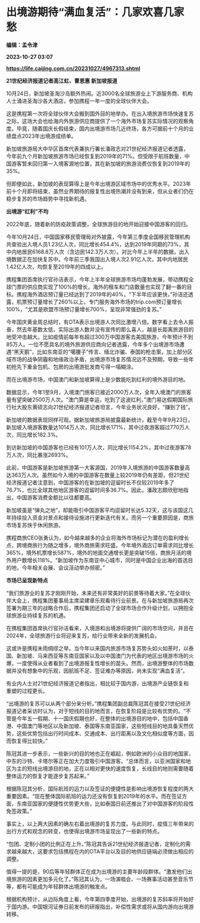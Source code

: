 # 出境游期待“满血复活”：几家欢喜几家愁
**编辑：孟令津**

**2023-10-27 03:07**

**https://life.caijing.com.cn/20231027/4967313.shtml**

**21世纪经济报道记者高江虹、曹恩惠 新加坡报道**

10月24日，新加坡圣淘沙岛额外热闹。近3000名全球旅游业上下游服务商、机构人士涌进圣淘沙各大酒店，参加携程一年一度的全球伙伴大会。

这是携程第一次将全球伙伴大会搬到国外目的地举办。在出入境旅游市场快速复苏之际，这场大会也给海内外旅游供应商提供了一个海外市场复苏实际情况的观察角度。毕竟，随着国庆长假结束，国内出境游市场几近终场，各方可据前十个月的业绩盘点2023年出境游成绩单。

新加坡旅游局大中华区首席代表兼执行署长潘政志对21世纪经济报道记者透露，今年前九个月新加坡旅游市场已经恢复到2019年的71%。但受限于航班数量，中国游客暂未回归第一入境客源地位置，其在新加坡的旅游消费仅恢复到2019年的35%。

但即便如此，新加坡的表现算得上是今年出境游区域市场中的优秀水平。2023年前十个月即将结束，虽然业界期待的报复性出境热潮并没有到来，但从业者们仍在稳步复苏的市场趋势中寻找新机遇。

**出境游“红利”不均**

2022年底，随着新的防疫政策调整，全球旅游目的地开始迎接中国游客的回归。

今年10月24日，中国国家移民管理局对外披露，今年第三季度全国移民管理机构共查验出入境人员1.23亿人次，同比增长454.4%，达到2019年同期的73%，其中内地居民6168.8万人次（含边民142.3万人次）。对比今年上半年的数据，出入境数据正在加快复苏中。今年前三季我国出入境人次2.91亿人次，其中内地居民1.42亿人次，均恢复至2019年的四成以上。

携程集团首席执行官孙洁表示，今年上半年全球旅游市场均蓬勃发展，带动携程全球门票的供应商实现了100%的增长，海外的租车和门店数量也实现了翻一番的目标。携程海外酒店预订量已经达到了2019年的40%，“下半年应该更快，”孙洁还透露，机票预订量增长了260%以上，专门服务海外市场的trip.com预订量增长100%，“尤其是欧盟市场预订量增长700%，呈现非常强劲的复苏。”

今年国庆黄金周总结时，有OTA表示出境游人次同比激增八倍。数字看上去令人振奋，然去年基数太低，实际出游人数并没有宣传的那么喜人，越是长距离旅游目的地受冲击越大。比如疫情前每年有超过300万中国游客去美国旅游，今年预计不到85万人。一位不愿具名的境外旅游供应商向记者透露，今年多个出境游市场遭遇“黑天鹅”，比如东南亚的“噶腰子”传言、缅北诈骗、泰国的枪击案，加上部分区域市场的战争阴霾和地缘政治矛盾，出境游市场复苏情况远不及预期，导致一些年初抢先下重金包机、包房的出境游批发商亏得一塌糊涂。

而在出境游市场，中国澳门和新加坡算得上是少数能吃到红利的境外游目的地。

数据显示，今年1至9月，入境澳门旅客已接近2000万人次，全年入境澳门的旅客量有望突破2500万人次。“澳门算是幸运，吃到了这波红利，”澳门易达假期国际旅行社大股东黄硕志向21世纪经济报道记者坦言，今年业务状况良好，“赚到了钱”。

新加坡的数据表现同样可观。据新加坡旅游局披露最新统计，截至今年9月23日，新加坡入境游客数量达1014万人次，同比增长171%，其中过夜游客超过770万人次，同比增长182.3%。

到访新加坡的中国游客也已经有101万人次，同比增长1154.2%，其中过夜游客78万人次，同比暴涨2693%。

此前，中国游客是新加坡旅游第一大客源国，2019年入境旅游的中国游客数量高达363万人次。虽然如今入境的中国游客在数量上较2019年仍有差距，但21世纪经济报道记者注意到，中国游客的在新加坡的逗留时长不仅较2019年多了76.7%，也比全球其他地区游客的逗留时间多36.7%。因此，潘政志颇欣慰地指出，中国游客消费金额比以往都要高。

新加坡虽是“弹丸之地”，却能吸引中国游客平均逗留时长达5.32天，这与该国这几年持续投入资金对景点和接待设施进行更新迭代有关。而另一个重要原因是，商旅市场复苏快于休闲旅游。

携程商旅CEO张勇认为，如今越来越多的企业将海外市场标记为潜在的盈利增长点，跨境商旅行为随之增多，境外商旅需求旺盛。今年境外酒店订单需求同比增长365%，境外机票增长587%，境外的地面交通增长更是突破15倍，商旅月活的境外用户数增长118%。“新加坡作为东南亚中心城市，同时是中国企业出海的首选目的地，今年相关会展、会议活动举办频密。”

**市场已呈现新特点**

“我们旅游业的复苏才刚刚开始，未来还有非常美好的前景等待着大家。”在全球伙伴大会上，携程集团董事局主席梁建章乐观看待行业前景。在与新加坡旅游局再次签署为期三年的战略合作后，携程集团还启动了全球市场合作升级计划，以拥抱全球旅游业持续复苏的机遇。

在携程集团首席执行官孙洁看来，入境游和出境游将提供广阔的市场空间，并且在2024年，全球旅游行业将迎来复苏，给行业带来全新的发展机会。

这或许是携程未雨绸缪之举。当今年以来国内旅游市场复苏势头如火如荼时，以泰国、新加坡、马来西亚等东南亚国家以及以中国澳门为代表的地区出境游市场的火爆，一度使得从业者看到了出境游报复性增长的苗头。然而，出境游整体的市场数据并没有想象中的乐观，因航班不足、签证难办等原因，尚未实现“满血复活”。

有业内人士对21世纪经济报道记者指出，相比较于国内游，出境游产业链恢复和重塑的过程更长。

“出境游的复苏可以从两个部分来分析。”携程集团副总裁陈冠其在接受21世纪经济报道记者采访时认为，对于短线的目的地而言，在恢复阶段是比较有优势的。“不管是今年五一假期、十一国庆假期也好，在整体的出境游目的地中，包括中国香港、中国澳门等地区以及新加坡、泰国等东南亚国家，这些短线目的地具备天然优势，这些优势包括出行时间成本、交通成本、出行距离以及文化相似度等方面，因而恢复得比较快。”

陈冠其进一步表示，一些新兴的目的地也正在崛起，例如欧洲的小众目的地国家，中东的沙特、卡塔尔等正在加大力度吸引中国游客。“总体而言，以亚洲国家和地区为主的短线出境游目的地，正在以相对更快的速度恢复，长线目的地则需要随着整体运力的恢复才能逐步复苏起来。”

根据陈冠其分析，国际航班的运力以及签证的便捷性是影响出境游恢复程度的两大重要因素。“现在整体国际航班的运力还没有恢复到2019年的水平。而在签证方面，东南亚国家的便捷性优势更大些，比如泰国日前还推出了对中国游客的阶段性免签政策。”

事实上，以上两大因素的确左右着出境游的复苏力度。与此同时，疫情三年带来的出行方式和观念的转变，也使得出境游市场呈现出了一些新的特点。

“包团、定制小团的比例正在上升。”陈冠其告诉21世纪经济报道记者，定制化的需求越来越大，这要求包括携程在内的OTA平台以及目的地供应链端必须做出相应的调整。

值得一提的是，90后等年轻群体正在成为出境游的主要年龄段群体。“激发他们出境旅游的因素更加多元化了。”陈冠其认为，一场演唱会、一场赛事活动甚至音乐节等，都有可能成为年轻群体出境游的触发点。

根据机构预计，从边际角度上看，今年第四季度开始，出境游的复苏斜率将开始好于国内游。中国银河证券日前发布的研报指出，补偿性需求或将从国内游向出境游转移。
